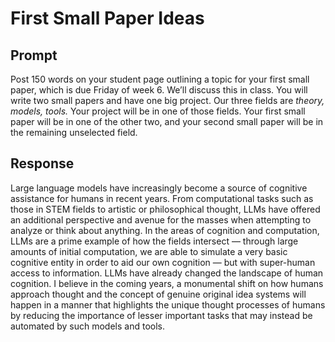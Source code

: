 # First Small Paper Ideas

## Prompt

Post 150 words on your student page outlining a topic for your first small paper, which is due Friday of week 6. We’ll discuss this in class. You will write two small papers and have one big project. Our three fields are _theory, models, tools._ Your project will be in one of those fields. Your first small paper will be in one of the other two, and your second small paper will be in the remaining unselected field.

## Response

Large language models have increasingly become a source of cognitive assistance for humans in recent years. From computational tasks such as those in STEM fields to artistic or philosophical thought, LLMs have offered an additional perspective and avenue for the masses when attempting to analyze or think about anything. In the areas of cognition and computation, LLMs are a prime example of how the fields intersect — through large amounts of initial computation, we are able to simulate a very basic cognitive entity in order to aid our own cognition — but with super-human access to information. LLMs have already changed the landscape of human cognition. I believe in the coming years, a monumental shift on how humans approach thought and the concept of genuine original idea systems will happen in a manner that highlights the unique thought processes of humans by reducing the importance of lesser important tasks that may instead be automated by such models and tools.
